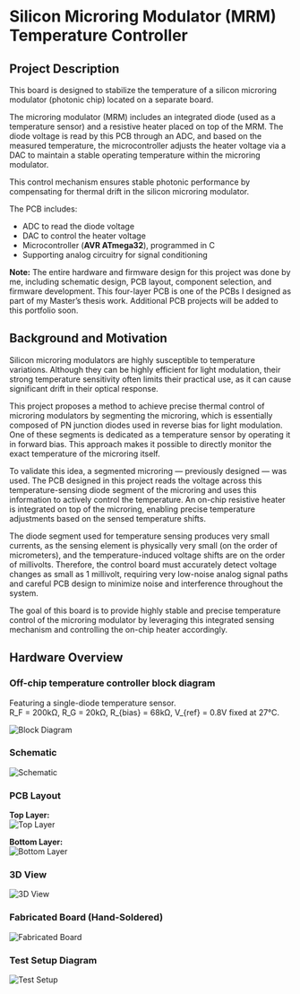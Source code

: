 # Silicon Microring Modulator (MRM) Temperature Controller

## Project Description

This board is designed to stabilize the temperature of a silicon microring modulator (photonic chip) located on a separate board.  

The microring modulator (MRM) includes an integrated diode (used as a temperature sensor) and a resistive heater placed on top of the MRM. The diode voltage is read by this PCB through an ADC, and based on the measured temperature, the microcontroller adjusts the heater voltage via a DAC to maintain a stable operating temperature within the microring modulator.  

This control mechanism ensures stable photonic performance by compensating for thermal drift in the silicon microring modulator.

The PCB includes:
- ADC to read the diode voltage
- DAC to control the heater voltage
- Microcontroller (**AVR ATmega32**), programmed in C
- Supporting analog circuitry for signal conditioning

**Note:** The entire hardware and firmware design for this project was done by me, including schematic design, PCB layout, component selection, and firmware development.
This four-layer PCB is one of the PCBs I designed as part of my Master’s thesis work. Additional PCB projects will be added to this portfolio soon.

## Background and Motivation

Silicon microring modulators are highly susceptible to temperature variations. Although they can be highly efficient for light modulation, their strong temperature sensitivity often limits their practical use, as it can cause significant drift in their optical response.  

This project proposes a method to achieve precise thermal control of microring modulators by segmenting the microring, which is essentially composed of PN junction diodes used in reverse bias for light modulation. One of these segments is dedicated as a temperature sensor by operating it in forward bias. This approach makes it possible to directly monitor the exact temperature of the microring itself.  

To validate this idea, a segmented microring — previously designed — was used. The PCB designed in this project reads the voltage across this temperature-sensing diode segment of the microring and uses this information to actively control the temperature. An on-chip resistive heater is integrated on top of the microring, enabling precise temperature adjustments based on the sensed temperature shifts.

The diode segment used for temperature sensing produces very small currents, as the sensing element is physically very small (on the order of micrometers), and the temperature-induced voltage shifts are on the order of millivolts. Therefore, the control board must accurately detect voltage changes as small as 1 millivolt, requiring very low-noise analog signal paths and careful PCB design to minimize noise and interference throughout the system.  

The goal of this board is to provide highly stable and precise temperature control of the microring modulator by leveraging this integrated sensing mechanism and controlling the on-chip heater accordingly.

## Hardware Overview

### Off-chip temperature controller block diagram
Featuring a single-diode temperature sensor.  
R_F = 200kΩ, R_G = 20kΩ, R_{bias} = 68kΩ, V_{ref} = 0.8V fixed at 27°C.

![Block Diagram](https://github.com/user-attachments/assets/7a36e55b-2aef-49b6-8516-d50d4a32daed)

### Schematic

![Schematic](https://github.com/user-attachments/assets/3cf93552-52d6-49ab-9a65-e37df3af9436)

### PCB Layout

**Top Layer:**  
![Top Layer](https://github.com/user-attachments/assets/f28dd7c2-1460-4664-bbc9-b781c3b0df4f)

**Bottom Layer:**  
![Bottom Layer](https://github.com/user-attachments/assets/11b99716-6fe6-4d91-a7e3-ce08542645ab)

### 3D View

![3D View](https://github.com/user-attachments/assets/8f43ed7f-457d-44c8-a498-0bdad0d65a4f)

### Fabricated Board (Hand-Soldered)

![Fabricated Board](https://github.com/user-attachments/assets/a3d5b275-e222-49ee-934c-d39789cdbd1f)

### Test Setup Diagram

![Test Setup](https://github.com/user-attachments/assets/49401800-e30d-4e04-9659-394e83ca79e9)



